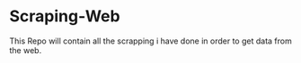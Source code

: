 # Scraping-Web
This Repo will contain all the scrapping i have done in order to get data from the web.
